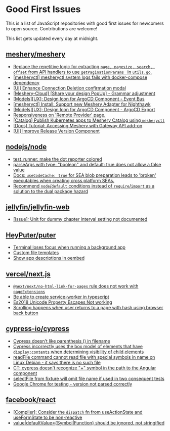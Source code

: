 # Good First Issues

This is a list of JavaScript repositories with good first issues for newcomers to open source. Contributions are welcome!

This list gets updated every day at midnight.

## [meshery/meshery](https://github.com/meshery/meshery)

- [Replace the repetitive logic for extracting `page, pagesize, search, offset` from API handlers to use  `getPaginationParams ` in `utils.go`.](https://github.com/meshery/meshery/issues/10825)
- [[mesheryctl] mesheryctl system logs fails with docker-compose dependency](https://github.com/meshery/meshery/issues/10777)
- [[UI] Enhance Connection Deletion confirmation modal](https://github.com/meshery/meshery/issues/10558)
- [[Meshery-Cloud] [Share your design PopUp] - Grammar adjustment](https://github.com/meshery/meshery/issues/10038)
- [[Models][UX]: Design Icon for ArgoCD Component - Event Bus](https://github.com/meshery/meshery/issues/10297)
- [[mesheryctl] Install: Support new Meshery Adapter for Nighthawk](https://github.com/meshery/meshery/issues/10371)
- [[Models][UX]: Design Icon for ArgoCD Component - ArgoCD Export](https://github.com/meshery/meshery/issues/10294)
- [Responsiveness on 'Remote Provider' page.](https://github.com/meshery/meshery/issues/10743)
- [[Catalog] Publish Kubernetes apps to Meshery Catalog using `mesheryctl`](https://github.com/meshery/meshery/issues/10444)
- [[Docs] Tutorial: Accessing Meshery with Gateway API add-on](https://github.com/meshery/meshery/issues/10333)
- [[UI] Improve Release Version Component](https://github.com/meshery/meshery/issues/9569)

## [nodejs/node](https://github.com/nodejs/node)

- [test_runner: make the dot reporter colored](https://github.com/nodejs/node/issues/51770)
- [parseArgs with type: "boolean" and default: true does not allow a false value](https://github.com/nodejs/node/issues/53095)
- [Docs: `useCodeCache: true` for SEA blob preparation leads to 'broken' executables when creating cross platform SEAs.](https://github.com/nodejs/node/issues/52420)
- [Recommend `node`/`default` conditions instead of `require`/`import` as a solution to the dual package hazard](https://github.com/nodejs/node/issues/52174)

## [jellyfin/jellyfin-web](https://github.com/jellyfin/jellyfin-web)

- [[Issue]: Unit for dummy chapter interval setting not documented](https://github.com/jellyfin/jellyfin-web/issues/5555)

## [HeyPuter/puter](https://github.com/HeyPuter/puter)

- [Terminal loses focus when running a background app](https://github.com/HeyPuter/puter/issues/453)
- [Custom file templates](https://github.com/HeyPuter/puter/issues/432)
- [Show app descriptions in oembed](https://github.com/HeyPuter/puter/issues/398)

## [vercel/next.js](https://github.com/vercel/next.js)

- [`@next/next/no-html-link-for-pages` rule does not work with `pageExtensions`](https://github.com/vercel/next.js/issues/53473)
- [Be able to create service-worker in typescript](https://github.com/vercel/next.js/issues/33863)
- [Es2018 Unicode Property Escapes Not working](https://github.com/vercel/next.js/issues/19303)
- [Scrolling happens when user returns to a page with hash using browser back button](https://github.com/vercel/next.js/issues/13653)

## [cypress-io/cypress](https://github.com/cypress-io/cypress)

- [Cypress doesn't like parenthesis () in filename](https://github.com/cypress-io/cypress/issues/28509)
- [Cypress incorrectly uses the box model of elements that have `display:contents` when determining visibility of child elements](https://github.com/cypress-io/cypress/issues/29605)
- [readFile command cannot read file with special symbols in name on Linux Debian - it says there is no such file](https://github.com/cypress-io/cypress/issues/29589)
- [CT: cypress doesn't recognize "+" symbol in the path to the Angular component](https://github.com/cypress-io/cypress/issues/29493)
- [selectFile from fixture will omit file name if used in two consequent tests](https://github.com/cypress-io/cypress/issues/21936)
- [Google Chrome for testing - version not parsed correctly](https://github.com/cypress-io/cypress/issues/28123)

## [facebook/react](https://github.com/facebook/react)

- [[Compiler]: Consider the `dispatch` fn from useActionState and useFormState to be non-reactive](https://github.com/facebook/react/issues/29674)
- [value|defaultValue={Symbol|Function} should be ignored, not stringified](https://github.com/facebook/react/issues/11734)

